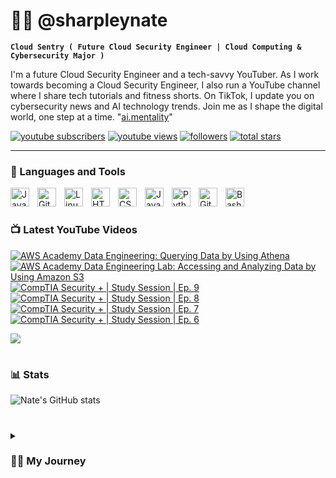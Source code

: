 # 👨‍💻 @sharpleynate

**`Cloud Sentry ( Future Cloud Security Engineer | Cloud Computing & Cybersecurity Major )`**

I'm a future Cloud Security Engineer and a tech-savvy YouTuber. As I work towards becoming a Cloud Security Engineer, I also run a YouTube channel where I share tech tutorials and fitness shorts. On TikTok, I update you on cybersecurity news and AI technology trends. Join me as I shape the digital world, one step at a time. "[ai.mentality][tiktok]"

   <p align="left">
      <a href="https://www.youtube.com/@sharpleynate?sub_confirmation=1">
         <img alt="youtube subscribers" title="Subscribe to my YouTube channel" src="https://custom-icon-badges.demolab.com/youtube/channel/subscribers/UCpus-LD3MmBeX48MvYUrndQ?color=%23E05D44&label=SUBSCRIBE&logo=video&logoColor=white&style=for-the-badge&labelColor=CE4630"/></a> 
      <a href="https://www.youtube.com/@sharpleynate">
         <img alt="youtube views" title="YouTube views" src="https://custom-icon-badges.demolab.com/youtube/channel/views/UCpus-LD3MmBeX48MvYUrndQ?color=%23E1AD0E&logo=eye&logoColor=white&style=for-the-badge&labelColor=C79600"/></a> 
      <a href="https://github.com/sharpleynate?tab=followers">
         <img alt="followers" title="Follow me on Github" src="https://custom-icon-badges.demolab.com/github/followers/sharpleynate?color=236ad3&labelColor=1155ba&style=for-the-badge&logo=person-add&label=Follow&logoColor=white"/></a>
      <a href="https://github.com/sharpleynate?tab=repositories&sort=stargazers">
         <img alt="total stars" title="Total stars on GitHub" src="https://custom-icon-badges.demolab.com/github/stars/sharpleynate?color=55960c&style=for-the-badge&labelColor=488207&logo=star"/></a>
   </p>

---

### 🧰 Languages and Tools

<img align="left" alt="Java" width="30px" style="padding-right:10px;" src="https://cdn.jsdelivr.net/gh/devicons/devicon/icons/java/java-original.svg"/>
<img align="left" alt="Git" width="30px" style="padding-right:10px;" src="https://cdn.jsdelivr.net/gh/devicons/devicon/icons/git/git-original.svg" />
<img align="left" alt="Linux" width="30px" style="padding-right:10px;" src="https://cdn.jsdelivr.net/gh/devicons/devicon/icons/linux/linux-original.svg" />
<img align="left" alt="HTML" width="30px" style="padding-right:10px;" src="https://cdn.jsdelivr.net/gh/devicons/devicon/icons/html5/html5-plain.svg" />
<img align="left" alt="CSS" width="30px" style="padding-right:10px;" src="https://cdn.jsdelivr.net/gh/devicons/devicon/icons/css3/css3-plain.svg" />
<img align="left" alt="JavaScript" width="30px" style="padding-right:10px;" src="https://cdn.jsdelivr.net/gh/devicons/devicon/icons/javascript/javascript-plain.svg" />
<img align="left" alt="Python" width="30px" style="padding-right:10px;" src="https://cdn.jsdelivr.net/gh/devicons/devicon/icons/python/python-plain.svg" />
<img align="left" alt="GitHub" width="30px" style="padding-right:10px;" src="https://cdn.jsdelivr.net/gh/devicons/devicon/icons/github/github-original.svg" />
<img align="left" alt="Bash" width="30px" style="padding-right:10px;" src="https://cdn.jsdelivr.net/gh/devicons/devicon/icons/bash/bash-original.svg" />
<br />

#

### 📺 Latest YouTube Videos

<!-- BEGIN YOUTUBE-CARDS -->
[![AWS Academy Data Engineering: Querying Data by Using Athena](https://ytcards.demolab.com/?id=eBnqkdLv7GU&title=AWS+Academy+Data+Engineering%3A+Querying+Data+by+Using+Athena&lang=en&timestamp=1694789881&background_color=%230d1117&title_color=%23ffffff&stats_color=%23dedede&max_title_lines=1&width=250&border_radius=5 "AWS Academy Data Engineering: Querying Data by Using Athena")](https://www.youtube.com/watch?v=eBnqkdLv7GU)
[![AWS Academy Data Engineering Lab: Accessing and Analyzing Data by Using Amazon S3](https://ytcards.demolab.com/?id=us3UvgiEeso&title=AWS+Academy+Data+Engineering+Lab%3A+Accessing+and+Analyzing+Data+by+Using+Amazon+S3&lang=en&timestamp=1694657064&background_color=%230d1117&title_color=%23ffffff&stats_color=%23dedede&max_title_lines=1&width=250&border_radius=5 "AWS Academy Data Engineering Lab: Accessing and Analyzing Data by Using Amazon S3")](https://www.youtube.com/watch?v=us3UvgiEeso)
[![CompTIA Security + | Study Session | Ep. 9](https://ytcards.demolab.com/?id=jJKv0_4rtUk&title=CompTIA+Security+%2B+%7C+Study+Session+%7C+Ep.+9&lang=en&timestamp=1692551339&background_color=%230d1117&title_color=%23ffffff&stats_color=%23dedede&max_title_lines=1&width=250&border_radius=5 "CompTIA Security + | Study Session | Ep. 9")](https://www.youtube.com/watch?v=jJKv0_4rtUk)
[![CompTIA Security + | Study Session | Ep. 8](https://ytcards.demolab.com/?id=WI3lvFSDvq4&title=CompTIA+Security+%2B+%7C+Study+Session+%7C+Ep.+8&lang=en&timestamp=1689524230&background_color=%230d1117&title_color=%23ffffff&stats_color=%23dedede&max_title_lines=1&width=250&border_radius=5 "CompTIA Security + | Study Session | Ep. 8")](https://www.youtube.com/watch?v=WI3lvFSDvq4)
[![CompTIA Security + | Study Session | Ep. 7](https://ytcards.demolab.com/?id=-Sc2Se44now&title=CompTIA+Security+%2B+%7C+Study+Session+%7C+Ep.+7&lang=en&timestamp=1689509910&background_color=%230d1117&title_color=%23ffffff&stats_color=%23dedede&max_title_lines=1&width=250&border_radius=5 "CompTIA Security + | Study Session | Ep. 7")](https://www.youtube.com/watch?v=-Sc2Se44now)
[![CompTIA Security + | Study Session | Ep. 6](https://ytcards.demolab.com/?id=KoY8Yb0d-sk&title=CompTIA+Security+%2B+%7C+Study+Session+%7C+Ep.+6&lang=en&timestamp=1689437833&background_color=%230d1117&title_color=%23ffffff&stats_color=%23dedede&max_title_lines=1&width=250&border_radius=5 "CompTIA Security + | Study Session | Ep. 6")](https://www.youtube.com/watch?v=KoY8Yb0d-sk)
<!-- END YOUTUBE-CARDS -->

[<img src="https://custom-icon-badges.demolab.com/badge/-Subscribe%20For%20More-red?style=for-the-badge&logo=video&logoColor=white"/>]([https://www.youtube.com/c/sharpleynate?sub_confirmation=1](https://www.youtube.com/channel/UCpus-LD3MmBeX48MvYUrndQ))

#

### 📊 Stats

![Nate's GitHub stats](https://github-readme-stats.vercel.app/api?username=sharpleynate&show_icons=true&theme=gruvbox)

<!-- ![GitHub Streak](https://streak-stats.demolab.com?user=ForrestKnight&theme=gruvbox&border_radius=4.5) -->

#

<details>
 <summary><h3>👨‍💻 My Journey</h3></summary>
Growing up in Long Beach, California, I encountered various challenges due to my family's frequent moves and my single mother's financial struggles. However, amidst these challenges, I discovered my passion for technology through computers and PC gaming. This passion has paved the way for my future as a Cloud Security Engineer, specializing in the world of Cloud Computing. As I matured, my fascination with technology evolved into a deep love for cybersecurity. To me, knowledge is a superpower; understanding the future and being able to anticipate it grants us control over our destinies. This intrinsic curiosity and my willingness to push boundaries have been driving forces in my life for as long as I can remember. Today, I'm a dedicated Cloud Computing & Cybersecurity student with a strong foundation in IT and software. I am actively seeking opportunities with companies that offer growth potential and allow me to apply my skills and expertise. I am enthusiastic about connecting with like-minded individuals who can assist me in advancing my career and making a meaningful impact in the realm of cybersecurity within the field of Cloud Computing.

[website]: https://sharpleynate.com
[youtube]: https://youtube.com/sharpleynate
[tiktok]: https://www.tiktok.com/@ai.mentality
[linkedin]: https://www.linkedin.com/in/sharpleynate/
